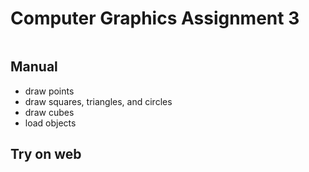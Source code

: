 # Computer Graphics Assignment 3

![]()

## Manual
- draw points
- draw squares, triangles, and circles
- draw cubes
- load objects

## Try on web
